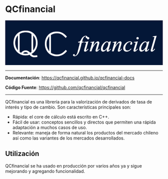 # QCfinancial

![logo](./images/qcfinancial_horizontal.png)

---

**Documentación**: <a href="https://qcfinancial.github.io/qcfinancial-docs" target="_blank">https://qcfinancial.github.io/qcfinancial-docs</a>

**Código Fuente**: <a href="https://github.com/qcfinancial/qcfinancial" target="_blank">https://github.com/qcfinancial/qcfinancial</a>

---

QCfinancial es una librería para la valorización de derivados de tasa de interés y tipo de cambio. Son características principales son:

- Rápida: el core de cálculo está escrito en C++.
- Fácil de usar: conceptos sencillos y directos que permiten una rápida adaptación a muchos casos de uso.
- Relevante: maneja de forma natural los productos del mercado chileno así como las variantes de los mercados desarrollados.

## Utilización

QCfinancial se ha usado en producción por varios años ya y sigue mejorando y agregando funcionalidad.
